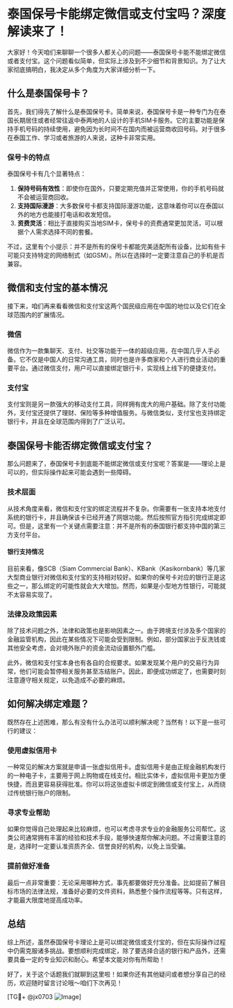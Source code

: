 # 泰国保号卡能绑定微信或支付宝吗？深度解读来了！

大家好！今天咱们来聊聊一个很多人都关心的问题——泰国保号卡能不能绑定微信或者支付宝。这个问题看似简单，但实际上涉及到不少细节和背景知识。为了让大家彻底搞明白，我决定从多个角度为大家详细分析一下。

## 什么是泰国保号卡？

首先，我们得先了解什么是泰国保号卡。简单来说，泰国保号卡是一种专门为在泰国长期居住或者经常往返中泰两地的人设计的手机SIM卡服务。它的主要功能是保持手机号码的持续使用，避免因为长时间不在国内而被运营商收回号码。对于很多在泰国工作、学习或者旅游的人来说，这种卡非常实用。

### 保号卡的特点

泰国保号卡有几个显著特点：
1. **保持号码有效性**：即使你在国外，只要定期充值并正常使用，你的手机号码就不会被运营商回收。
2. **支持国际漫游**：大多数保号卡都支持国际漫游功能，这意味着你可以在泰国以外的地方也能接打电话和收发短信。
3. **资费灵活**：相比于直接购买当地SIM卡，保号卡的资费通常更加灵活，可以根据个人需求选择不同的套餐。

不过，这里有个小提示：并不是所有的保号卡都能完美适配所有设备，比如有些卡可能只支持特定的网络制式（如GSM）。所以在选择时一定要注意自己的手机是否兼容。

## 微信和支付宝的基本情况

接下来，咱们再来看看微信和支付宝这两个国民级应用在中国的地位以及它们在全球范围内的扩展情况。

### 微信

微信作为一款集聊天、支付、社交等功能于一体的超级应用，在中国几乎人手必备。它不仅是中国人的日常沟通工具，同时也是许多商家和个人进行商业活动的重要平台。通过微信支付，用户可以直接绑定银行卡，实现线上线下的便捷支付。

### 支付宝

支付宝则是另一款强大的移动支付工具，同样拥有庞大的用户基础。除了支付功能外，支付宝还提供了理财、保险等多种增值服务。与微信类似，支付宝也支持绑定银行卡，并且在全球范围内得到了广泛认可。

## 泰国保号卡能否绑定微信或支付宝？

那么问题来了，泰国保号卡到底能不能绑定微信或支付宝呢？答案是——理论上是可以的，但实际操作起来可能会遇到一些障碍。

### 技术层面

从技术角度来看，微信和支付宝的绑定流程并不复杂。你需要有一张支持本地支付系统的银行卡，并且确保该卡已经开通了网银功能。然后按照官方指引完成绑定即可。但是，这里有一个关键点需要注意：并不是所有的泰国银行都支持中国的第三方支付平台。

#### 银行支持情况

目前来看，像SCB（Siam Commercial Bank）、KBank（Kasikornbank）等几家大型商业银行对微信和支付宝的支持相对较好。如果你的保号卡对应的银行正是这些之一，那么绑定的可能性就会大大增加。然而，如果是小型地方性银行，可能就不太容易实现了。

### 法律及政策因素

除了技术问题之外，法律和政策也是影响因素之一。由于跨境支付涉及多个国家的金融监管机构，因此在某些情况下可能会受到限制。例如，部分国家出于反洗钱或其他安全考虑，会对境外账户的资金流动设置额外门槛。

此外，微信和支付宝本身也有各自的合规要求。如果发现某个用户的交易行为异常，他们可能会暂停相关服务甚至冻结账户。因此，即便成功绑定了，也需要时刻注意遵守相关规定，以免造成不必要的麻烦。

## 如何解决绑定难题？

既然存在上述困难，那么有没有什么办法可以顺利解决呢？当然有！以下是一些可行的建议：

### 使用虚拟信用卡

一种常见的解决方案就是申请一张虚拟信用卡。虚拟信用卡是由正规金融机构发行的一种电子卡，主要用于网上购物或在线支付。相比实体卡，虚拟信用卡更加方便快捷，而且更容易获得批准。你可以将这张虚拟卡绑定到微信或支付宝上，从而绕过传统银行账户的限制。

### 寻求专业帮助

如果你觉得自己处理起来比较麻烦，也可以考虑寻求专业的金融服务公司帮忙。这类公司通常拥有丰富的经验和技术手段，能够快速帮你解决问题。不过需要注意的是，选择时一定要认准资质齐全、信誉良好的机构，以免上当受骗。

### 提前做好准备

最后一点非常重要：无论采用哪种方式，事先都要做好充分准备。比如提前了解目标市场的法律法规，准备好必要的文件资料，熟悉整个操作流程等等。只有这样，才能最大限度地提高成功率。

## 总结

综上所述，虽然泰国保号卡理论上是可以绑定微信或支付宝的，但在实际操作过程中仍需克服诸多挑战。要想顺利完成绑定，除了要选择合适的银行和产品外，还需要具备一定的专业知识和耐心。希望本文能对你有所帮助！

好了，关于这个话题我们就聊到这里啦！如果你还有其他疑问或者想分享自己的经历，欢迎随时留言讨论哦～咱们下次再见！

[TG💪+ @jx0703 ![Image](https://github.com/user-attachments/assets/dbca1d08-cadb-493c-b0ec-ad6f7a83f270)]